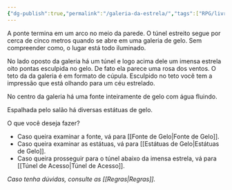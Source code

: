 ```yaml
---
{"dg-publish":true,"permalink":"/galeria-da-estrela/","tags":["RPG/livro-jogo/Draegeni/story-points"],"created":"2024-12-24T17:05:13.509-05:00","updated":"2024-12-24T17:30:42.676-05:00"}
---
```



A ponte termina em um arco no meio da parede. O túnel estreito segue por cerca de cinco metros quando se abre em uma galeria de gelo. Sem compreender como, o lugar está todo iluminado.

No lado oposto da galeria há um túnel e logo acima dele um imensa estrela oito pontas esculpida no gelo. De fato ela parece uma rosa dos ventos. O teto da da galeria é em formato de cúpula. Esculpido no teto você tem a impressão que está olhando para um céu estrelado.

No centro da galeria há uma fonte inteiramente de gelo com água fluindo.

Espalhada pelo salão há diversas estátuas de gelo.

O que você deseja fazer?

- Caso queira examinar a fonte, vá para [[Fonte de Gelo\|Fonte de Gelo]].
- Caso queira examinar as estátuas, vá para [[Estátuas de Gelo\|Estátuas de Gelo]].
- Caso queira prosseguir para o túnel abaixo da imensa estrela, vá para [[Túnel de Acesso\|Túnel de Acesso]].

*Caso tenha dúvidas, consulte as [[Regras\|Regras]].*
